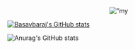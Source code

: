 <p align="center">
<img src="https://user-images.githubusercontent.com/23361336/246661066-88ce667a-6e0c-46b6-beda-9ea4d954d3b2.png" alt=”my banner”>
</p>

[![Basavbaraj's GitHub stats](https://github-readme-stats.vercel.app/api?username=Basavaraj-PN)](https://github.com/Basavaraj-PN/github-readme-stats)

![Anurag's GitHub stats](https://github-readme-stats.vercel.app/api?username=anuraghazra&show_icons=true&theme=radical&show_icons=true&show=reviews)

<!-- **Basavaraj-PN/Basavaraj-PN** is a ✨ _special_ ✨ repository because its `README.md` (this file) appears on your GitHub profile.

Here are some ideas to get you started:

- 🔭 I’m currently working on ...
- 🌱 I’m currently learning ...
- 👯 I’m looking to collaborate on ...
- 🤔 I’m looking for help with ...
- 💬 Ask me about ...
- 📫 How to reach me: ...
- 😄 Pronouns: ...
- ⚡ Fun fact: ... -->
